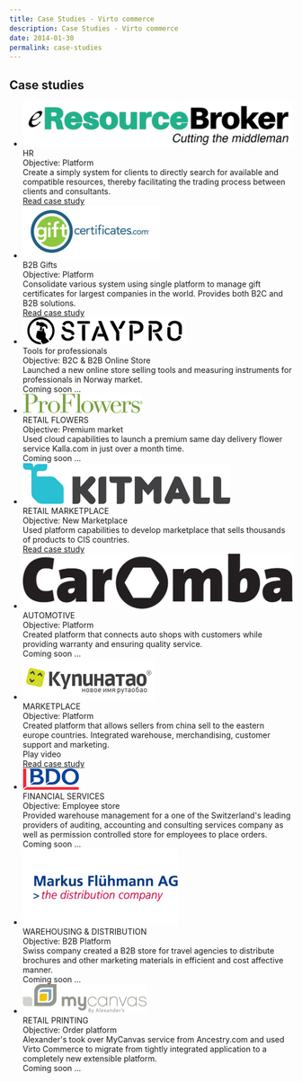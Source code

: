 ```yaml
---
title: Case Studies - Virto commerce
description: Case Studies - Virto commerce
date: 2014-01-30
permalink: case-studies
---
```

<article class="main" role="main">
    <div class="study">
        <div class="responsive">
            <h2 class="head-title">Case studies</h2>
            <ul class="list __studies">
                <li class="list-item">
                    <div class="list-inner">
                        <div class="list-img">
                            <img src="../assets/images/casestudies/erb-logo.png" alt="http://e-resourcebroker.com">
                        </div>
                        <div class="list-t">HR</div>
                        <div class="list-text">Objective: Platform</div>
                        <div class="list-descr">Create a simply system for clients to directly search for available and compatible resources, thereby facilitating the trading process between clients and consultants.</div>
                        <div class="list-btn">
                            <a class="button fill" href="../assets/files/niteco-cifereca-case-study.pdf" target="_blank">Read case study</a>
                        </div>
                    </div>
                </li>                
                <li class="list-item">
                    <div class="list-inner">
                        <div class="list-img">
                            <img src="../assets/images/casestudies/gc-logo.jpg" alt="giftcertificates.com">
                        </div>
                        <div class="list-t">B2B Gifts</div>
                        <div class="list-text">Objective: Platform</div>
                        <div class="list-descr">Consolidate various system using single platform to manage gift certificates for largest companies in the world. Provides both B2C and B2B solutions.</div>
                        <div class="list-btn">
                            <a class="button fill" href="../assets/files/gc-case-study.pdf" target="_blank">Read case study</a>
                        </div>
                    </div>
                </li>
                <li class="list-item">
                    <div class="list-inner">
                        <div class="list-img">
                            <img src="../assets/images/casestudies/staypro-logo.png" alt="staypro.no">
                        </div>
                        <div class="list-t">Tools for professionals</div>
                        <div class="list-text">Objective: B2C & B2B Online Store</div>
                        <div class="list-descr">Launched a new online store selling tools and measuring instruments for professionals in Norway market.</div>
                        <div class="list-btn">
                            <a class="button fill">Coming soon ...</a>
                        </div>
                    </div>
                </li>
                <li class="list-item">
                    <div class="list-inner">
                        <div class="list-img">
                            <img src="../assets/images/casestudies/pf-logo.png" alt="proflowers">
                        </div>
                        <div class="list-t">RETAIL FLOWERS</div>
                        <div class="list-text">Objective: Premium market</div>
                        <div class="list-descr">Used cloud capabilities to launch a premium same day delivery flower service Kalla.com in just over a month time.</div>
                        <div class="list-btn">
                            <a class="button fill">Coming soon ...</a>
                        </div>
                    </div>
                </li>
                <li class="list-item">
                    <div class="list-inner">
                        <div class="list-img">
                            <img src="../assets/images/casestudies/kitmall-logo.png" alt="kitmall">
                        </div>
                        <div class="list-t">RETAIL MARKETPLACE</div>
                        <div class="list-text">Objective: New Marketplace</div>
                        <div class="list-descr">Used platform capabilities to develop marketplace that sells thousands of products to CIS countries.<br /></div>
                        <div class="list-btn">
                            <a class="button fill" href="../assets/files/kitmall-case-study.pdf" target="_blank">Read case study</a>
                        </div>
                    </div>
                </li>
                <li class="list-item">
                    <div class="list-inner">
                        <div class="list-img">
                            <img src="../assets/images/casestudies/caromba-logo.svg" alt="caromba">
                        </div>
                        <div class="list-t">AUTOMOTIVE</div>
                        <div class="list-text">Objective: Platform</div>
                        <div class="list-descr">Created platform that connects auto shops with customers while providing warranty and ensuring quality service.</div>
                        <div class="list-btn">
                            <a class="button fill">Coming soon ...</a>
                        </div>
                    </div>
                </li>
                <li class="list-item">
                    <div class="list-inner">
                        <div class="list-img">
                            <img src="../assets/images/casestudies/kupinatao-logo.png" alt="kupinatao.com">
                        </div>
                        <div class="list-t">MARKETPLACE</div>
                        <div class="list-text">Objective: Platform</div>
                        <div class="list-descr">Created platform that allows sellers from china sell to the eastern europe countries. Integrated warehouse, merchandising, customer support and marketing.</div>
                        <a class="list-link">Play video</a>
                        <div class="list-btn">
                            <a class="button fill" href="../assets/files/kupinatao-case-study.pdf" target="_blank">Read case study</a>
                        </div>
                    </div>
                </li>
                <li class="list-item">
                    <div class="list-inner">
                        <div class="list-img">
                            <img src="../assets/images/casestudies/bdo-logo.gif" alt="bdo switzerland">
                        </div>
                        <div class="list-t">FINANCIAL SERVICES</div>
                        <div class="list-text">Objective: Employee store</div>
                        <div class="list-descr">Provided warehouse management for a one of the Switzerland's leading providers of auditing, accounting and consulting services company as well as permission controlled store for employees to place orders.</div>
                        <div class="list-btn">
                            <a class="button fill">Coming soon ...</a>
                        </div>
                    </div>
                </li>
                <li class="list-item">
                    <div class="list-inner">
                        <div class="list-img">
                            <img src="../assets/images/casestudies/fluehmann-logo.jpg" alt="fluehmann distributions">
                        </div>
                        <div class="list-t">WAREHOUSING & DISTRIBUTION</div>
                        <div class="list-text">Objective: B2B Platform</div>
                        <div class="list-descr">Swiss company created a B2B store for travel agencies to distribute brochures and other marketing materials in efficient and cost affective manner.</div>
                        <div class="list-btn">
                            <a class="button fill">Coming soon ...</a>
                        </div>
                    </div>
                </li>
                <li class="list-item">
                    <div class="list-inner">
                        <div class="list-img">
                            <img src="../assets/images/casestudies/mycanvas-logo.png" alt="mycanvas by Alexander's'">
                        </div>
                        <div class="list-t">RETAIL PRINTING</div>
                        <div class="list-text">Objective: Order platform</div>
                        <div class="list-descr">Alexander's took over MyCanvas service from Ancestry.com and used Virto Commerce to migrate from tightly integrated application to a completely new extensible platform.</div>
                        <div class="list-btn">
                            <a class="button fill">Coming soon ...</a>
                        </div>
                    </div>
                </li>
            </ul>
        </div>
    </div>
</article>
